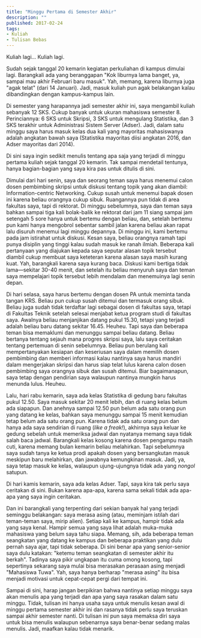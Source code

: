 ```yaml
---
title: "Minggu Pertama di Semester Akhir"
description: ""
published: 2017-02-24
tags:
- Kuliah
- Tulisan Bebas
---
```

Kuliah lagi... Kuliah lagi.

Sudah sejak tanggal 20 kemarin kegiatan perkuliahan di kampus dimulai lagi. Barangkali ada yang beranggapan "Kok liburnya lama banget, ya, sampai mau akhir Februari baru masuk". Yah, memang, karena liburnya juga "agak telat" (dari 14 Januari). Jadi, masuk kuliah pun agak belakangan kalau dibandingkan dengan kampus-kampus lain.

Di semester yang harapannya jadi semester akhir ini, saya mengambil kuliah sebanyak 12 SKS. Cukup banyak untuk ukuran mahasiswa semester 8. Perinciannya: 6 SKS untuk Skripsi, 3 SKS untuk mengulang Statistika, dan 3 SKS terakhir untuk Administrasi Sistem Server (Adser). Jadi, dalam satu minggu saya harus masuk kelas dua kali yang mayoritas mahasiswanya adalah angkatan bawah saya (Statistika mayoritas diisi angkatan 2016, dan Adser mayoritas dari 2014).

Di sini saya ingin sedikit menulis tentang apa saja yang terjadi di minggu pertama kuliah sejak tanggal 20 kemarin. Tak sampai mendetail tentunya, hanya bagian-bagian yang saya kira pas untuk ditulis di sini.

Dimulai dari hari senin, saya dan seorang teman saya harus menemui calon dosen pembimbing skripsi untuk diskusi tentang topik yang akan diambil: Information-centric Networking. Cukup susah untuk menemui bapak dosen ini karena beliau orangnya cukup sibuk. Ruangannya pun tidak di area fakultas saya, tapi di rektorat. Di minggu sebelumnya, saya dan teman saya bahkan sampai tiga kali bolak-balik ke rektorat dari jam 11 siang sampai jam setengah 5 sore hanya untuk bertemu dengan beliau, dan, setelah bertemu pun kami hanya mengobrol sebentar sambil jalan karena beliau akan rapat lalu disuruh menemui lagi minggu depannya. Di minggu ini, kami bertemu pada jam istirahat untuk diskusi. Kesan saya, beliau orangnya ramah tapi punya disiplin yang tinggi kalau sudah masuk ke ranah ilmiah. Beberapa kali pertanyaan yang diajukan kepada saya seputar alasan topik tersebut diambil cukup membuat saya keteteran karena alasan saya masih kurang kuat. Yah, barangkali karena saya kurang baca. Diskusi kami bertiga tidak lama—sekitar 30-40 menit, dan setelah itu beliau menyuruh saya dan teman saya mempelajari topik tersebut lebih mendalam dan menemuinya lagi senin depan.

Di hari selasa, saya harus bertemu dengan dosen PA untuk meminta tanda tangan KRS. Beliau pun cukup susah ditemui dan termasuk orang sibuk. Beliau juga sudah tidak terdaftar lagi sebagai dosen di fakultas saya, tetapi di Fakultas Teknik setelah selesai menjabat ketua program studi di fakultas saya. Awalnya beliau menjanjikan datang pukul 15.30, tetapi yang terjadi adalah beliau baru datang sekitar 16.45. Heuheu. Tapi saya dan beberapa teman bisa memaklumi dan menunggu sampai beliau datang. Beliau bertanya tentang sejauh mana progres skripsi saya, lalu saya ceritakan tentang pertemuan di senin sebelumnya. Beliau pun berulang kali mempertanyakan kesiapan dan keseriusan saya dalam memilih dosen pembimbing dan memberi informasi kalau nantinya saya harus mandiri dalam mengerjakan skripsi dan harus siap telat lulus karena calon dosen pembimbing saya orangnya sibuk dan susah ditemui. Biar bagaimanapun, saya tetap dengan pendirian saya walaupun nantinya mungkin harus menunda lulus. Heuheu.

Lalu, hari rabu kemarin, saya ada kelas Statistika di gedung baru fakultas pukul 12.50. Saya masuk sekitar 20 menit lebih, dan di ruang kelas belum ada siapapun. Dan anehnya sampai 12.50 pun belum ada satu orang pun yang datang ke kelas, bahkan saya menunggu sampai 15 menit kemudian tetap belum ada satu orang pun. Karena tidak ada satu orang pun dan hanya ada saya sendirian di ruang (_like a freak!_), akhirnya saya keluar ke gedung sebelah untuk memeriksa jadwal dan nyatanya memang saya tidak salah baca jadwal. Barangkali kelas kosong karena dosen pengampu masih cuti, karena memang bulan kemarin beliau melahirkan. Tapi sebelumnya saya sudah tanya ke ketua prodi apakah dosen yang bersangkutan masuk meskipun baru melahirkan, dan jawabnya kemungkinan masuk. Jadi, ya, saya tetap masuk ke kelas, walaupun ujung-ujungnya tidak ada yang _nongol_ satupun.

Di hari kamis kemarin, saya ada kelas Adser. Tapi, saya kira tak perlu saya ceritakan di sini. Bukan karena apa-apa, karena sama sekali tidak ada apa-apa yang saya ingin ceritakan.

Dan ini barangkali yang terpenting dari sekian banyak hal yang terjadi seminggu belakangan: saya merasa asing (atau, meminjam istilah dari teman-teman saya, mirip alien). Setiap kali ke kampus, hampir tidak ada yang saya kenal. Hampir semua yang saya lihat adalah muka-muka mahasiswa yang belum saya tahu siapa. Memang, sih, ada beberapa teman seangkatan yang datang ke kampus dan beberapa praktikan yang dulu pernah saya ajar, tapi tidak seberapa. Di sini benar apa yang senior-senior saya dulu katakan: "ketemu teman seangkatan di semester akhir itu berkah". Tadinya saya pikir ungkapan itu cuma omong kosong, tapi sepertinya sekarang saya mulai bisa merasakan perasaan asing menjadi "Mahasiswa Tuwa". Yah, saya hanya berharap "merasa asing" itu bisa menjadi motivasi untuk cepat-cepat pergi dari tempat ini.

Sampai di sini, harap jangan berpikiran bahwa nantinya setiap minggu saya akan menulis apa yang terjadi dan apa yang saya rasakan dalam satu minggu. Tidak, tulisan ini hanya usaha saya untuk menulis kesan awal di minggu pertama semester akhir ini dan rasanya tidak perlu saya teruskan sampai akhir semester nanti. Di tulisan ini pun saya memaksa diri saya untuk bisa menulis walaupun sebenarnya saya benar-benar sedang malas menulis. Jadi, maafkan kalau tidak menarik.
